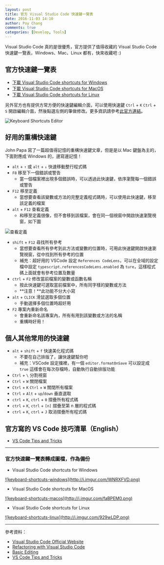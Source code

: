```yaml
---
layout: post
title: 官方 Visual Studio Code 快速鍵一覽表
date: 2016-11-03 14:10
author: Poy Chang
comments: true
categories: [Develop, Tools]
---
```

Visual Studio Code 真的是很優秀，官方提供了值得收藏的 Visual Studio Code 快速鍵一覽表，Windows、Mac、Linux 都有，快來收藏吧 :)

## 官方快速鍵一覽表

* [下載 Visual Studio Code shortcuts for Windows](http://code.visualstudio.com/shortcuts/keyboard-shortcuts-windows.pdf)
* [下載 Visual Studio Code shortcuts for MacOS](http://code.visualstudio.com/shortcuts/keyboard-shortcuts-macos.pdf)
* [下載 Visual Studio Code shortcuts for Linux](http://code.visualstudio.com/shortcuts/keyboard-shortcuts-linux.pdf)

另外官方也有提供方常方便的快速鍵編輯介面，可以使用快速鍵 `Ctrl` + `K` `Ctrl` + `S` 開啟編輯介面，然後點選左側的筆做修改。更多資訊請參考[此官方連結](https://code.visualstudio.com/docs/getstarted/keybindings)。

![Keyboard Shortcuts Editor](https://i.imgur.com/LEoMq4K.png)

## 好用的重構快速鍵

John Papa 寫了一篇超值得記憶的重構快速鍵文章，但是是以 Mac 鍵盤為主的，下面對應成 Windows 的，邊寫邊記憶！

* `alt` + `↑` 或 `alt` + `↓` 快速移動整行程式碼
* `F8` 移至下一個錯誤或警告
	* 當一個檔案裡出現多個錯誤時，可以透過此快速鍵，依序瀏覽每一個錯誤或警告
* `F12` 移至定義
	* 當想要查看該變數或方法的完整定義程式碼時，可以使用此快速鍵，移至該定義的檔案
* `alt` + `F12` 查看定義
	* 和移至定義很像，但不會移到該檔案，會在同一個視窗中開啟快速瀏覽視窗，如下圖

![查看定義](http://i.imgur.com/Qo6xoz0.png)

* `shift` + `F12` 尋找所有參考
	* 當想要查看所有參考到此方法或變數的位置時，可用此快速鍵開啟快速瀏覽視窗，從中找到所有參考的位置
	* 補充：超好用的 VSCode 設定 `References CodeLens`，可以在全域的設定檔中設定 `typescript.referencesCodeLens.enabled` 為 `ture`，這樣程式碼上面就會有參考位置及數量
* `ctrl` + `F2` 修改當前檔案的變數或函數名稱
	* 按此快速鍵可選取當前檔案中，所有同字樣的變數或方法
	* **注意！**此功能不分大小寫
* `alt` + `CLICK` 滑鼠選取多個位置
	* 手動選擇多個位置時超好用
* `F2` 專案內重新命名
	* 會重新命名該專案內，所有有用到該變數或方法的名稱
	* 重構時好用！

## 個人其他常用的快速鍵

* `alt` + `shift` + `f` 快速美化程式碼
	* 不要在自己排版了，讓快速鍵幫你吧
	* 補充：VSCode 設定擋裡，有一個 `editor.formatOnSave` 可以設定成 `true` 這樣會在每次存檔時，自動執行自動排版功能
* `Ctrl` + `\` 分割視窗
* `Ctrl` + `W` 關閉檔案
* `Ctrl` + `K` `Ctrl` + `W` 關閉所有檔案
* `Ctrl` + `Alt` + `up`/`down` 垂直選取
* `ctrl` + `K`, `ctrl` + `0` 摺疊所有程式碼
* `ctrl` + `K`, `ctrl` + `[n]` 摺疊至第 n 層的程式碼
* `ctrl` + `K`, `ctrl` + `J` 取消摺疊所有程式碼 

## 官方寫的 VS Code 技巧清單（English）

* [VS Code Tips and Tricks](https://github.com/Microsoft/vscode-tips-and-tricks)

----------

### 官方快速鍵一覽表轉成圖檔，作為備份

* Visual Studio Code shortcuts for Windows

<a href="http://i.imgur.com/WNRXFVD.png" target="_blank">
  ![keyboard-shortcuts-windows](http://i.imgur.com/WNRXFVD.png)
</a>

* Visual Studio Code shortcuts for MacOS

<a href="http://i.imgur.com/faBPEM0.png" target="_blank">
  ![keyboard-shortcuts-macos](http://i.imgur.com/faBPEM0.png)
</a>

* Visual Studio Code shortcuts for Linux

<a href="http://i.imgur.com/929wLDP.png" target="_blank">
  ![keyboard-shortcuts-linux](http://i.imgur.com/929wLDP.png)
</a>

----------

參考資料：

* [Visual Studio Code Official Website](http://code.visualstudio.com/)
* [Refactoring with Visual Studio Code](https://johnpapa.net/refactoring-with-visual-studio-code/)
* [Basic Editing](https://code.visualstudio.com/docs/editor/codebasics#_folding)
* [VS Code Tips and Tricks](https://github.com/Microsoft/vscode-tips-and-tricks)